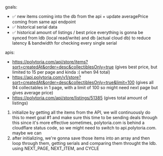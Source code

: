 goals: 
- ✅ new items coming into the db from the api + update averagePrice coming from same api endpoint
- ✅ historical serial data
- ✅ historical amount of listings / best price
everything is gonna be synced from ldb (local read/write) and db (actual cloud db) to reduce latency & bandwidth for checking every single serial

apis:
- https://polytoria.com/api/store/items?sort=createdAt&order=desc&collectiblesOnly=true (gives best price, but limited to 15 per page and kinda :( when 94 total)
- https://api.polytoria.com/v1/store?sort=createdAt&order=desc&collectiblesOnly=true&limit=100 (gives all 94 collectables in 1 page, with a limit of 100 so might need next page but gives average price)
- https://polytoria.com/api/store/listings/51385 (gives total amount of listings)

1. initialize by getting all the items from the API, we will continuously do this to meet goal #1 and make sure this time to be sending deals through this since it's more effective
sometimes, polytoria.com is behind a cloudflare status code, so we might need to switch to api.polytoria.com. maybe we can
2. after initializing, we're gonna save those items into an array and then loop through them, getting serials and comparing them throught the ldb. using NEXT_PAGE, NEXT_ITEM, and CYCLE